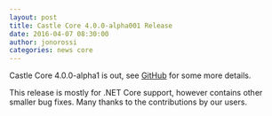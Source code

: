 ```yaml
---
layout: post
title: Castle Core 4.0.0-alpha001 Release
date: 2016-04-07 08:30:00
author: jonorossi
categories: news core
---
```

Castle Core 4.0.0-alpha1 is out, see [GitHub][github-release] for some more details.

This release is mostly for .NET Core support, however contains other smaller bug fixes. Many thanks to the contributions by our users.

[github-release]: https://github.com/castleproject/Core/releases/tag/v4.0.0-alpha001